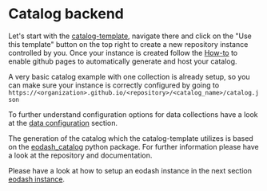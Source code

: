 # Catalog backend

Let's start with the [catalog-template](https://github.com/eodash/catalog-template), navigate there and click on the "Use this template" button on the top right to create a new repository instance controlled by you. Once your instance is created follow the [How-to](https://github.com/eodash/catalog-template?tab=readme-ov-file#how-to) to enable github pages to automatically generate and host your catalog.

A very basic catalog example with one collection is already setup, so you can make sure your instance is correctly configured by going to `https://<organization>.github.io/<repository>/<catalog_name>/catalog.json`

To further understand configuration options for data collections have a look at the [data configuration](./data) section. 

The generation of the catalog which the catalog-template utilizes is based on the [eodash_catalog](https://github.com/eodash/eodash_catalog) python package. For further information please have a look at the repository and documentation.

Please have a look at how to setup an eodash instance in the next section [eodash instance](./eodash).